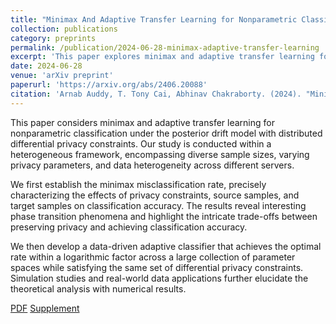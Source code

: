 ```yaml
---
title: "Minimax And Adaptive Transfer Learning for Nonparametric Classification under Distributed Differential Privacy Constraints"
collection: publications
category: preprints
permalink: /publication/2024-06-28-minimax-adaptive-transfer-learning
excerpt: 'This paper explores minimax and adaptive transfer learning for nonparametric classification under distributed differential privacy constraints, focusing on the posterior drift model.'
date: 2024-06-28
venue: 'arXiv preprint'
paperurl: 'https://arxiv.org/abs/2406.20088'
citation: 'Arnab Auddy, T. Tony Cai, Abhinav Chakraborty. (2024). "Minimax And Adaptive Transfer Learning for Nonparametric Classification under Distributed Differential Privacy Constraints." <i>arXiv preprint arXiv:2406.20088</i>.'
---
```


This paper considers minimax and adaptive transfer learning for nonparametric classification under the posterior drift model with distributed differential privacy constraints. Our study is conducted within a heterogeneous framework, encompassing diverse sample sizes, varying privacy parameters, and data heterogeneity across different servers.

We first establish the minimax misclassification rate, precisely characterizing the effects of privacy constraints, source samples, and target samples on classification accuracy. The results reveal interesting phase transition phenomena and highlight the intricate trade-offs between preserving privacy and achieving classification accuracy.

We then develop a data-driven adaptive classifier that achieves the optimal rate within a logarithmic factor across a large collection of parameter spaces while satisfying the same set of differential privacy constraints. Simulation studies and real-world data applications further elucidate the theoretical analysis with numerical results.

[PDF](https://arxiv.org/abs/2406.20088)
[Supplement](/files/FTL-supp.pdf)

